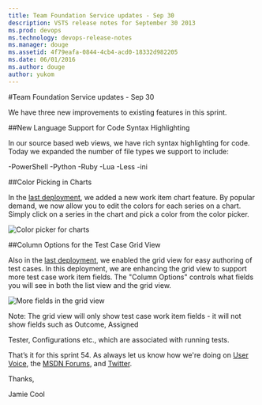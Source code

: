 ```yaml
---
title: Team Foundation Service updates - Sep 30
description: VSTS release notes for September 30 2013
ms.prod: devops
ms.technology: devops-release-notes
ms.manager: douge
ms.assetid: 4f79eafa-0844-4cb4-acd0-18332d982205
ms.date: 06/01/2016
ms.author: douge
author: yukom
---
```


#Team Foundation Service updates - Sep 30

We have three new improvements to existing features in this sprint.

##New Language Support for Code Syntax Highlighting

In our source based web views, we have rich syntax highlighting for code. Today we expanded the number of file types we support to include:

-PowerShell
-Python
-Ruby
-Lua
-Less
-ini

##Color Picking in Charts

In the [last deployment](https://visualstudio.microsoft.com/en-us/articles/news/2013/sep-09-team-services), we added a new work item chart feature. By popular demand, we now allow you to edit the colors for each series on a chart. Simply click on a series in the chart and pick a color from the color picker.

![Color picker for charts](_img/9_30_01.png)

##Column Options for the Test Case Grid View

Also in the [last deployment](../2013/sep-09-team-services.md), we enabled the grid view for easy authoring of test cases. In this deployment, we are enhancing the grid view to support more test case work item fields. The "Column Options" controls what fields you will see in both the list view and the grid view.

![More fields in the grid view](_img/9_30_02.png)

Note: The grid view will only show test case work item fields - it will not show fields such as Outcome, Assigned 

Tester, Configurations etc., which are associated with running tests.

That’s it for this sprint 54. As always let us know how we're doing on [User Voice](https://visualstudio.uservoice.com/forums/330519-vso), the [MSDN Forums](http://social.msdn.microsoft.com/Forums/en-US/TFService/threads), and [Twitter](http://twitter.com/search?q=%23tfservice).

Thanks,

Jamie Cool




